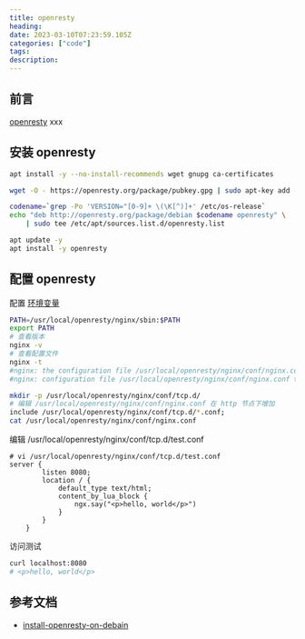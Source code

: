 ```yaml
---
title: openresty
heading:  
date: 2023-03-10T07:23:59.105Z
categories: ["code"]
tags: 
description:  
---
```


## 前言

[openresty](https://openresty.org/en/getting-started.html) xxx
 

## 安装 openresty

```bash
apt install -y --no-install-recommends wget gnupg ca-certificates

wget -O - https://openresty.org/package/pubkey.gpg | sudo apt-key add -

codename=`grep -Po 'VERSION="[0-9]+ \(\K[^)]+' /etc/os-release`
echo "deb http://openresty.org/package/debian $codename openresty" \
    | sudo tee /etc/apt/sources.list.d/openresty.list

apt update -y
apt install -y openresty
```

## 配置 openresty
配置 [环境变量](https://openresty.org/en/getting-started.html)
```bash
PATH=/usr/local/openresty/nginx/sbin:$PATH
export PATH
# 查看版本
nginx -v
# 查看配置文件
nginx -t
#nginx: the configuration file /usr/local/openresty/nginx/conf/nginx.conf syntax is ok
#nginx: configuration file /usr/local/openresty/nginx/conf/nginx.conf test is successful

mkdir -p /usr/local/openresty/nginx/conf/tcp.d/
# 编辑 /usr/local/openresty/nginx/conf/nginx.conf 在 http 节点下增加
include /usr/local/openresty/nginx/conf/tcp.d/*.conf;
cat /usr/local/openresty/nginx/conf/nginx.conf
```


编辑 /usr/local/openresty/nginx/conf/tcp.d/test.conf
```nginx
# vi /usr/local/openresty/nginx/conf/tcp.d/test.conf
server {
        listen 8080;
        location / {
            default_type text/html;
            content_by_lua_block {
                ngx.say("<p>hello, world</p>")
            }
        }
    }
```

访问测试
```bash
curl localhost:8080
# <p>hello, world</p>
```



## 参考文档
- [install-openresty-on-debain](https://blog.openresty.com.cn/cn/openresty-pre-built-for-debian-11/)